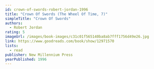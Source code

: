 ```yaml
---
id: crown-of-swords-robert-jordan-1996
title: "Crown Of Swords (The Wheel Of Time, 7)"
simpleTitle: "Crown Of Swords"
authors:
  - Robert Jordan
rating: 5
imageUrl: /images/book-images/c31c01f565140ba8ab7fff1756d49e26.jpg
link: https://www.goodreads.com/book/show/12971570
lists:
  - read
publisher: New Millennium Press
yearPublished: 1996
---
```


